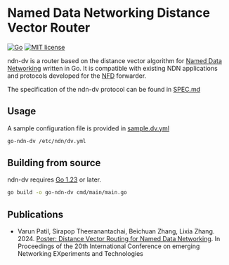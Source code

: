 # Named Data Networking Distance Vector Router

[![Go](https://github.com/pulsejet/go-ndn-dv/actions/workflows/test.yaml/badge.svg)](https://github.com/pulsejet/go-ndn-dv/actions/workflows/test.yaml)
[![MIT license](https://img.shields.io/badge/license-MIT-blue)](./LICENSE)

ndn-dv is a router based on the distance vector algorithm for [Named Data Networking](https://named-data.net) written in Go.
It is compatible with existing NDN applications and protocols developed for the [NFD](https://github.com/named-data/NFD) forwarder.

The specification of the ndn-dv protocol can be found in [SPEC.md](./SPEC.md)

## Usage

A sample configuration file is provided in [sample.dv.yml](./sample.dv.yml)

```bash
go-ndn-dv /etc/ndn/dv.yml
```

## Building from source

ndn-dv requires [Go 1.23](https://go.dev/doc/install) or later.

```bash
go build -o go-ndn-dv cmd/main/main.go
```

## Publications

- Varun Patil, Sirapop Theeranantachai, Beichuan Zhang, Lixia Zhang. 2024. [Poster: Distance Vector Routing for Named Data Networking](https://dl.acm.org/doi/abs/10.1145/3680121.3699885).
  In Proceedings of the 20th International Conference on emerging Networking EXperiments and Technologies
